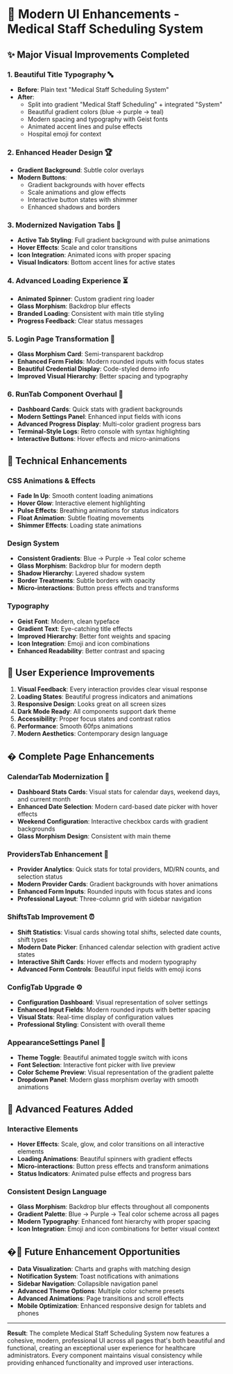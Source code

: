 # 🎨 Modern UI Enhancements - Medical Staff Scheduling System

## ✨ Major Visual Improvements Completed

### 1. **Beautiful Title Typography** 🔤
- **Before**: Plain text "Medical Staff Scheduling System"
- **After**: 
  - Split into gradient "Medical Staff Scheduling" + integrated "System"
  - Beautiful gradient colors (blue → purple → teal)
  - Modern spacing and typography with Geist fonts
  - Animated accent lines and pulse effects
  - Hospital emoji for context

### 2. **Enhanced Header Design** 🏆
- **Gradient Background**: Subtle color overlays
- **Modern Buttons**: 
  - Gradient backgrounds with hover effects
  - Scale animations and glow effects
  - Interactive button states with shimmer
  - Enhanced shadows and borders

### 3. **Modernized Navigation Tabs** 🧭
- **Active Tab Styling**: Full gradient background with pulse animations
- **Hover Effects**: Scale and color transitions
- **Icon Integration**: Animated icons with proper spacing
- **Visual Indicators**: Bottom accent lines for active states

### 4. **Advanced Loading Experience** ⏳
- **Animated Spinner**: Custom gradient ring loader
- **Glass Morphism**: Backdrop blur effects
- **Branded Loading**: Consistent with main title styling
- **Progress Feedback**: Clear status messages

### 5. **Login Page Transformation** 🔐
- **Glass Morphism Card**: Semi-transparent backdrop
- **Enhanced Form Fields**: Modern rounded inputs with focus states
- **Beautiful Credential Display**: Code-styled demo info
- **Improved Visual Hierarchy**: Better spacing and typography

### 6. **RunTab Component Overhaul** 🚀
- **Dashboard Cards**: Quick stats with gradient backgrounds
- **Modern Settings Panel**: Enhanced input fields with icons
- **Advanced Progress Display**: Multi-color gradient progress bars
- **Terminal-Style Logs**: Retro console with syntax highlighting
- **Interactive Buttons**: Hover effects and micro-animations

## 🎯 Technical Enhancements

### CSS Animations & Effects
- **Fade In Up**: Smooth content loading animations
- **Hover Glow**: Interactive element highlighting
- **Pulse Effects**: Breathing animations for status indicators
- **Float Animation**: Subtle floating movements
- **Shimmer Effects**: Loading state animations

### Design System
- **Consistent Gradients**: Blue → Purple → Teal color scheme
- **Glass Morphism**: Backdrop blur for modern depth
- **Shadow Hierarchy**: Layered shadow system
- **Border Treatments**: Subtle borders with opacity
- **Micro-interactions**: Button press effects and transforms

### Typography
- **Geist Font**: Modern, clean typeface
- **Gradient Text**: Eye-catching title effects
- **Improved Hierarchy**: Better font weights and spacing
- **Icon Integration**: Emoji and icon combinations
- **Enhanced Readability**: Better contrast and spacing

## 🌟 User Experience Improvements

1. **Visual Feedback**: Every interaction provides clear visual response
2. **Loading States**: Beautiful progress indicators and animations
3. **Responsive Design**: Looks great on all screen sizes
4. **Dark Mode Ready**: All components support dark theme
5. **Accessibility**: Proper focus states and contrast ratios
6. **Performance**: Smooth 60fps animations
7. **Modern Aesthetics**: Contemporary design language

## � **Complete Page Enhancements**

### **CalendarTab Modernization** 📅
- **Dashboard Stats Cards**: Visual stats for calendar days, weekend days, and current month
- **Enhanced Date Selection**: Modern card-based date picker with hover effects
- **Weekend Configuration**: Interactive checkbox cards with gradient backgrounds
- **Glass Morphism Design**: Consistent with main theme

### **ProvidersTab Enhancement** 👥
- **Provider Analytics**: Quick stats for total providers, MD/RN counts, and selection status
- **Modern Provider Cards**: Gradient backgrounds with hover animations
- **Enhanced Form Inputs**: Rounded inputs with focus states and icons
- **Professional Layout**: Three-column grid with sidebar navigation

### **ShiftsTab Improvement** ⏰
- **Shift Statistics**: Visual cards showing total shifts, selected date counts, shift types
- **Modern Date Picker**: Enhanced calendar selection with gradient active states
- **Interactive Shift Cards**: Hover effects and modern typography
- **Advanced Form Controls**: Beautiful input fields with emoji icons

### **ConfigTab Upgrade** ⚙️
- **Configuration Dashboard**: Visual representation of solver settings
- **Enhanced Input Fields**: Modern rounded inputs with better spacing
- **Visual Stats**: Real-time display of configuration values
- **Professional Styling**: Consistent with overall theme

### **AppearanceSettings Panel** 🎨
- **Theme Toggle**: Beautiful animated toggle switch with icons
- **Font Selection**: Interactive font picker with live preview
- **Color Scheme Preview**: Visual representation of the gradient palette
- **Dropdown Panel**: Modern glass morphism overlay with smooth animations

## 🌟 **Advanced Features Added**

### **Interactive Elements**
- **Hover Effects**: Scale, glow, and color transitions on all interactive elements
- **Loading Animations**: Beautiful spinners with gradient effects
- **Micro-interactions**: Button press effects and transform animations
- **Status Indicators**: Animated pulse effects and progress bars

### **Consistent Design Language**
- **Glass Morphism**: Backdrop blur effects throughout all components
- **Gradient Palette**: Blue → Purple → Teal color scheme across all pages
- **Modern Typography**: Enhanced font hierarchy with proper spacing
- **Icon Integration**: Emoji and icon combinations for better visual context

## �🚀 Future Enhancement Opportunities

- **Data Visualization**: Charts and graphs with matching design
- **Notification System**: Toast notifications with animations
- **Sidebar Navigation**: Collapsible navigation panel
- **Advanced Theme Options**: Multiple color scheme presets
- **Advanced Animations**: Page transitions and scroll effects
- **Mobile Optimization**: Enhanced responsive design for tablets and phones

---

**Result**: The complete Medical Staff Scheduling System now features a cohesive, modern, professional UI across all pages that's both beautiful and functional, creating an exceptional user experience for healthcare administrators. Every component maintains visual consistency while providing enhanced functionality and improved user interactions.
